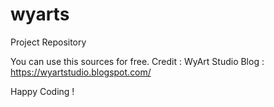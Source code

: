 # wyarts
Project Repository

You can use this sources for free. 
Credit : WyArt Studio
Blog : https://wyartstudio.blogspot.com/

Happy Coding !
